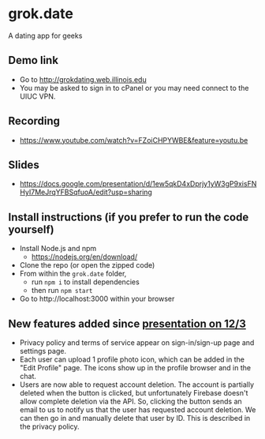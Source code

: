 # grok.date
A dating app for geeks

## Demo link
- Go to http://grokdating.web.illinois.edu
- You may be asked to sign in to cPanel or you may need connect to the UIUC VPN.

## Recording
- https://www.youtube.com/watch?v=FZoiCHPYWBE&feature=youtu.be

## Slides
- https://docs.google.com/presentation/d/1ew5qkD4xDprjy1yW3gP9xisFNHyI7MeJrqYFBSqfuoA/edit?usp=sharing

## Install instructions (if you prefer to run the code yourself)
- Install Node.js and npm
  - https://nodejs.org/en/download/
- Clone the repo (or open the zipped code)
- From within the `grok.date` folder,
  - run `npm i` to install dependencies
  - then run `npm start`
- Go to http://localhost:3000 within your browser

## New features added since <a href="https://youtu.be/FZoiCHPYWBE">presentation on 12/3</a>
- Privacy policy and terms of service appear on sign-in/sign-up page and settings page.
- Each user can upload 1 profile photo icon, which can be added in the "Edit Profile" page. The icons show up in the profile browser and in the chat.
- Users are now able to request account deletion. The account is partially deleted when the button is clicked, but unfortunately Firebase doesn't allow complete deletion via the API. So, clicking the button sends an email to us to notify us that the user has requested account deletion. We can then go in and manually delete that user by ID. This is described in the privacy policy.
